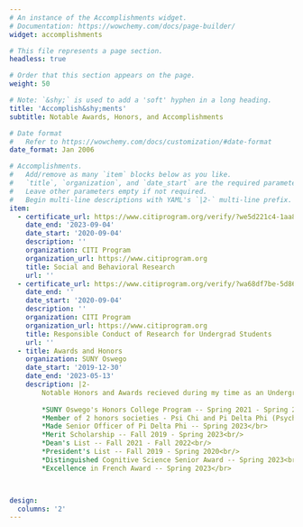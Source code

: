 ```yaml
---
# An instance of the Accomplishments widget.
# Documentation: https://wowchemy.com/docs/page-builder/
widget: accomplishments

# This file represents a page section.
headless: true

# Order that this section appears on the page.
weight: 50

# Note: `&shy;` is used to add a 'soft' hyphen in a long heading.
title: 'Accomplish&shy;ments'
subtitle: Notable Awards, Honors, and Accomplishments 

# Date format
#   Refer to https://wowchemy.com/docs/customization/#date-format
date_format: Jan 2006

# Accomplishments.
#   Add/remove as many `item` blocks below as you like.
#   `title`, `organization`, and `date_start` are the required parameters.
#   Leave other parameters empty if not required.
#   Begin multi-line descriptions with YAML's `|2-` multi-line prefix.
item:
  - certificate_url: https://www.citiprogram.org/verify/?we5d221c4-1aa8-41f8-a3d8-0ab699ccea78-38185478
    date_end: '2023-09-04'
    date_start: '2020-09-04'
    description: ''
    organization: CITI Program
    organization_url: https://www.citiprogram.org
    title: Social and Behavioral Research
    url: ''
  - certificate_url: https://www.citiprogram.org/verify/?wa68df7be-5d86-472f-8ed1-27da99676120-38185480
    date_end: ''
    date_start: '2020-09-04'
    description: ''
    organization: CITI Program
    organization_url: https://www.citiprogram.org
    title: Responsible Conduct of Research for Undergrad Students
    url: ''
  - title: Awards and Honors
    organization: SUNY Oswego
    date_start: '2019-12-30'
    date_end: '2023-05-13'
    description: |2-
        Notable Honors and Awards recieved during my time as an Undergraduate at SUNY Oswego include:<br/> 
      
        *SUNY Oswego's Honors College Program -- Spring 2021 - Spring 2023<br/>
        *Member of 2 honors societies - Psi Chi and Pi Delta Phi (Psychology and French respectively) -- Spring 2022 - Present</br>
        *Made Senior Officer of Pi Delta Phi -- Spring 2023</br>
        *Merit Scholarship -- Fall 2019 - Spring 2023<br/>
        *Dean's List -- Fall 2021 - Fall 2022<br/>
        *President's List -- Fall 2019 - Spring 2020<br/>
        *Distinguished Cognitive Science Senior Award -- Spring 2023<br/>
        *Excellence in French Award -- Spring 2023</br>



design:
  columns: '2'
---
```


